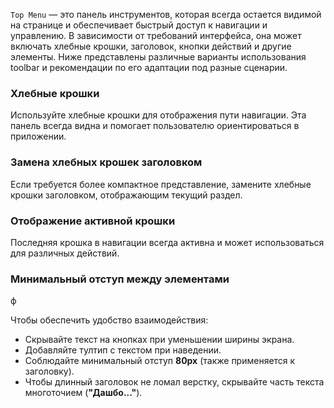 `Top Menu` — это панель инструментов, которая всегда остается видимой на странице и обеспечивает быстрый доступ к
навигации
и управлению. В зависимости от требований интерфейса, она может включать хлебные крошки, заголовок, кнопки действий и
другие элементы. Ниже представлены различные варианты использования toolbar и рекомендации по его адаптации под разные
сценарии.

### Хлебные крошки

Используйте хлебные крошки для отображения пути навигации. Эта панель всегда видна и помогает пользователю
ориентироваться в приложении.

<!-- example(top-menu-breadcrumbs) -->

### Замена хлебных крошек заголовком

Если требуется более компактное представление, замените хлебные крошки заголовком, отображающим текущий раздел.

<!-- example(top-menu-overview) -->

### Отображение активной крошки

Последняя крошка в навигации всегда активна и может использоваться для различных действий.

<!-- example(top-menu-breadcrumbs) -->

### Минимальный отступ между элементами

ф

<!-- cspell:ignore Дашбо -->

Чтобы обеспечить удобство взаимодействия:

-   Скрывайте текст на кнопках при уменьшении ширины экрана.
-   Добавляйте тултип с текстом при наведении.
-   Соблюдайте минимальный отступ **80px** (также применяется к заголовку).
-   Чтобы длинный заголовок не ломал верстку, скрывайте часть текста многоточием (**"Дашбо..."**).

<!-- example(top-menu-overflow) -->
